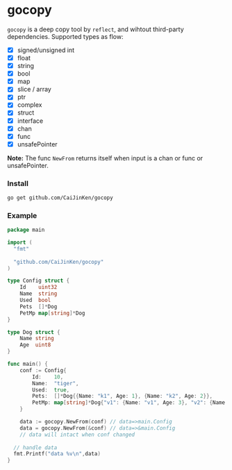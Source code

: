 # gocopy

`gocopy` is a deep copy tool by `reflect`, and wihtout third-party dependencies. Supported types as flow:

- [x] signed/unsigned int
- [x] float
- [x] string
- [x] bool
- [x] map
- [x] slice / array
- [x] ptr
- [x] complex
- [x] struct
- [x] interface
- [x] chan
- [x] func
- [x] unsafePointer

**Note:** The func `NewFrom` returns itself when input is a chan or func or unsafePointer.

### Install

```bash
go get github.com/CaiJinKen/gocopy
```

### Example

```go
package main

import (
  "fmt"
  
  "github.com/CaiJinKen/gocopy"
)

type Config struct {
	Id    uint32
	Name  string
	Used  bool
	Pets  []*Dog
	PetMp map[string]*Dog
}

type Dog struct {
	Name string
	Age  uint8
}

func main() {
	conf := Config{
		Id:    10,
		Name:  "tiger",
		Used:  true,
		Pets:  []*Dog{{Name: "k1", Age: 1}, {Name: "k2", Age: 2}},
		PetMp: map[string]*Dog{"v1": {Name: "v1", Age: 3}, "v2": {Name: "v2", Age: 4}},
	}

	data := gocopy.NewFrom(conf) // data=>main.Config
	data = gocopy.NewFrom(&conf) // data=>&main.Config
	// data will intact when conf changed
  
  // handle data
  fmt.Printf("data %v\n",data)
}
```

